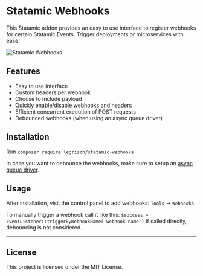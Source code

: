 # Statamic Webhooks

This Statamic addon provides an easy to use interface to register webhooks for certain Statamic Events. Trigger deployments or microservices with ease.

![Statamic Webhooks](https://user-images.githubusercontent.com/46897060/118682352-a6a0d100-b800-11eb-99b5-9967abf11f77.png)

## Features

- Easy to use interface
- Custom headers per webhook
- Choose to include payload
- Quickly enable/disable webhooks and headers
- Efficient concurrent execution of POST requests
- Debounced webhooks (when using an async queue driver)

## Installation

Run `composer require legrisch/statamic-webhooks`

In case you want to debounce the webhooks, make sure to setup an [async queue driver](https://laravel.com/docs/5.0/queues).

## Usage

After installation, visit the control panel to add webhooks: `Tools` → `Webhooks`.

To manually trigger a webhook call it like this:
`$success = EventListener::triggerByWebhookName('webhook-name')`
If called directly, debouncing is not considered.

---

## License

This project is licensed under the MIT License.
